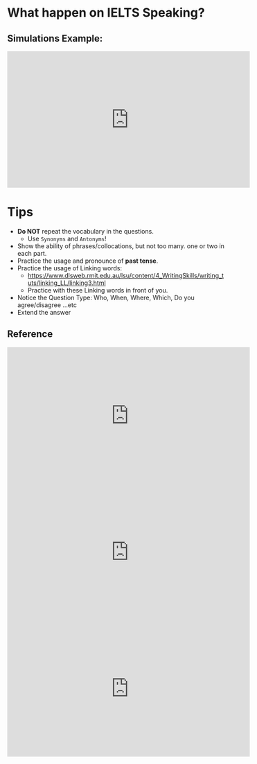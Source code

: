 

What happen on IELTS Speaking?
==========================

## Simulations Example:

<iframe width="560" height="315" src="https://www.youtube.com/embed/wzzOowpCryw" frameborder="0" allow="accelerometer; autoplay; encrypted-media; gyroscope; picture-in-picture" allowfullscreen></iframe>


Tips
====

- **Do NOT** repeat the vocabulary in the questions. 
	- Use ``Synonyms`` and ``Antonyms``!
- Show the ability of phrases/collocations, but not too many. one or two in each part.
- Practice the usage and pronounce of **past tense**.
- Practice the usage of Linking words: 
  - https://www.dlsweb.rmit.edu.au/lsu/content/4_WritingSkills/writing_tuts/linking_LL/linking3.html
  - Practice with these Linking words in front of you.
- Notice the Question Type: Who, When, Where, Which, Do you agree/disagree ...etc
- Extend the answer

## Reference

<iframe width="560" height="315" src="https://www.youtube.com/embed/MVT2aL4L9Eg" frameborder="0" allow="accelerometer; autoplay; encrypted-media; gyroscope; picture-in-picture" allowfullscreen></iframe>

<iframe width="560" height="315" src="https://www.youtube.com/embed/b5ltukSgXRs" frameborder="0" allow="accelerometer; autoplay; encrypted-media; gyroscope; picture-in-picture" allowfullscreen></iframe>

<iframe width="560" height="315" src="https://www.youtube.com/embed/GdoPPOgBgdI" frameborder="0" allow="accelerometer; autoplay; encrypted-media; gyroscope; picture-in-picture" allowfullscreen></iframe>

<!--stackedit_data:
eyJoaXN0b3J5IjpbMTc2Nzg3NDEyXX0=
-->